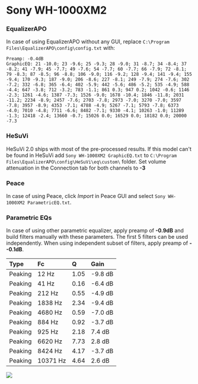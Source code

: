 # Sony WH-1000XM2

### EqualizerAPO
In case of using EqualizerAPO without any GUI, replace `C:\Program Files\EqualizerAPO\config\config.txt`
with:
```
Preamp: -0.4dB
GraphicEQ: 21 -10.0; 23 -9.6; 25 -9.3; 28 -9.0; 31 -8.7; 34 -8.4; 37 -8.2; 41 -7.9; 45 -7.7; 49 -7.6; 54 -7.7; 60 -7.7; 66 -7.9; 72 -8.1; 79 -8.3; 87 -8.5; 96 -8.8; 106 -9.0; 116 -9.2; 128 -9.4; 141 -9.4; 155 -9.4; 170 -9.3; 187 -9.0; 206 -8.6; 227 -8.1; 249 -7.9; 274 -7.6; 302 -7.2; 332 -6.8; 365 -6.4; 402 -5.9; 442 -5.6; 486 -5.2; 535 -4.9; 588 -4.4; 647 -3.8; 712 -3.2; 783 -1.1; 861 0.3; 947 0.2; 1042 -0.6; 1146 -2.3; 1261 -4.6; 1387 -7.3; 1526 -9.0; 1678 -10.4; 1846 -11.8; 2031 -11.2; 2234 -8.9; 2457 -7.6; 2703 -7.8; 2973 -7.0; 3270 -7.0; 3597 -7.8; 3957 -8.9; 4353 -7.1; 4788 -4.9; 5267 -7.1; 5793 -7.8; 6373 -4.0; 7010 -4.8; 7711 -6.6; 8482 -7.1; 9330 -4.1; 10263 -1.0; 11289 -1.3; 12418 -2.4; 13660 -0.7; 15026 0.0; 16529 0.0; 18182 0.0; 20000 -7.3
```

### HeSuVi
HeSuVi 2.0 ships with most of the pre-processed results. If this model can't be found in HeSuVi add
`Sony WH-1000XM2 GraphicEQ.txt` to `C:\Program Files\EqualizerAPO\config\HeSuVi\eq\custom\` folder.
Set volume attenuation in the Connection tab for both channels to **-3**

### Peace
In case of using Peace, click *Import* in Peace GUI and select `Sony WH-1000XM2 ParametricEQ.txt`.

### Parametric EQs
In case of using other parametric equalizer, apply preamp of **-0.9dB** and build filters manually
with these parameters. The first 5 filters can be used independently.
When using independent subset of filters, apply preamp of **--0.1dB**.

| Type    | Fc       |    Q | Gain    |
|:--------|:---------|:-----|:--------|
| Peaking | 12 Hz    | 1.05 | -9.8 dB |
| Peaking | 41 Hz    | 0.16 | -6.4 dB |
| Peaking | 212 Hz   | 0.55 | -4.9 dB |
| Peaking | 1838 Hz  | 2.34 | -9.4 dB |
| Peaking | 4680 Hz  | 0.59 | -7.0 dB |
| Peaking | 884 Hz   | 0.92 | -3.7 dB |
| Peaking | 925 Hz   | 2.18 | 7.4 dB  |
| Peaking | 6620 Hz  | 7.73 | 2.8 dB  |
| Peaking | 8424 Hz  | 4.17 | -3.7 dB |
| Peaking | 10371 Hz | 4.64 | 2.6 dB  |

![](https://raw.githubusercontent.com/jaakkopasanen/AutoEq/master/results/rtings/avg/Sony%20WH-1000XM2/Sony%20WH-1000XM2.png)